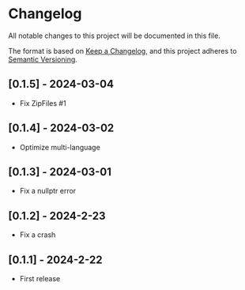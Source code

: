 # Changelog

All notable changes to this project will be documented in this file.

The format is based on [Keep a Changelog](https://keepachangelog.com/en/1.0.0/),
and this project adheres to [Semantic Versioning](https://semver.org/spec/v2.0.0.html).

## [0.1.5] - 2024-03-04

- Fix ZipFiles #1

## [0.1.4] - 2024-03-02

- Optimize multi-language

## [0.1.3] - 2024-03-01

- Fix a nullptr error

## [0.1.2] - 2024-2-23

- Fix a crash

## [0.1.1] - 2024-2-22

- First release
